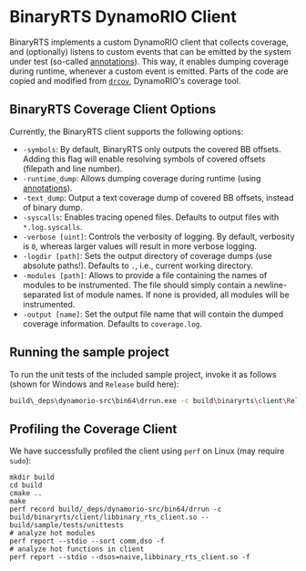 # BinaryRTS DynamoRIO Client

BinaryRTS implements a custom DynamoRIO client that collects coverage, and (optionally) listens to custom events that can be emitted by the system under test (so-called [annotations](https://dynamorio.org/using.html#sec_annotations)).
This way, it enables dumping coverage during runtime, whenever a custom event is emitted.
Parts of the code are copied and modified from [`drcov`](https://dynamorio.org/page_drcov.html), DynamoRIO's coverage tool.

## BinaryRTS Coverage Client Options

Currently, the BinaryRTS client supports the following options:

- `-symbols`: By default, BinaryRTS only outputs the covered BB offsets. Adding this flag will enable resolving symbols of covered offsets (filepath and line number).
- `-runtime_dump`: Allows dumping coverage during runtime (using [annotations](https://dynamorio.org/using.html#sec_annotations)).
- `-text_dump`: Output a text coverage dump of covered BB offsets, instead of binary dump.
- `-syscalls`: Enables tracing opened files. Defaults to output files with `*.log.syscalls`.
- `-verbose [uint]`: Controls the verbosity of logging. By default, verbosity is `0`, whereas larger values will result in more verbose logging.
- `-logdir [path]`: Sets the output directory of coverage dumps (use absolute paths!). Defaults to `.`, i.e., current working directory.
- `-modules [path]`: Allows to provide a file containing the names of modules to be instrumented. The file should simply contain a newline-separated list of module names. If none is provided, all modules will be instrumented.
- `-output [name]`: Set the output file name that will contain the dumped coverage information. Defaults to `coverage.log`.

## Running the sample project

To run the unit tests of the included sample project, invoke it as follows (shown for Windows and `Release` build here):
```bash
build\_deps\dynamorio-src\bin64\drrun.exe -c build\binaryrts\client\Release\binary_rts_client.dll -output cov.log -symbols -- build\sample\tests\Release\unittests.exe
```

## Profiling the Coverage Client

We have successfully profiled the client using `perf` on Linux (may require `sudo`):

```shell
mkdir build
cd build
cmake ..
make
perf record build/_deps/dynamorio-src/bin64/drrun -c build/binaryrts/client/libbinary_rts_client.so -- build/sample/tests/unittests
# analyze hot modules
perf report --stdio --sort comm,dso -f
# analyze hot functions in client
perf report --stdio --dsos=naive,libbinary_rts_client.so -f
```